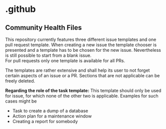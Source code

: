 # .github

## Community Health Files

This repository currently features three different issue templates and one pull request template. When creating a new issue the template chooser is presented
and a template has to be chosen for the new issue. Nevertheless is still possible to start from a blank issue.  
For pull requests only one template is available for all PRs.

The templates are rather extensive and shall help its user to not forget certain aspects of an issue or a PR. Sections that are not applicable can be freely deleted.

**Regarding the role of the task template:** This template should only be used for issue, for which none of the other two is applicable. Examples for such cases might be

* Task to create a dump of a database
* Action plan for a maintenance window
* Creating a report for somebody

